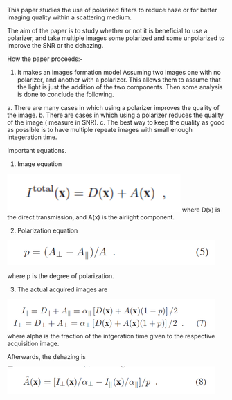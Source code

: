 
This paper studies the use of polarized filters to reduce haze or for better imaging quality within a scattering medium.

The aim of the paper is to study whether or not it is beneficial to use a polarizer, and take multiple images some polarized and some unpolarized to improve the SNR or the dehazing.

How the paper proceeds:-

1. It makes an images formation model Assuming two images one with no polarizer, and another with a polarizer. This allows them to assume that the light is just the addition of the two components. Then some analysis is done to conclude the following.

a. There are many cases in which using a polarizer improves the quality of the image.
b. There are cases in which using a polarizer reduces the quality of the image.( measure in SNR).
c. The best way to keep the quality as good as possible is to have multiple repeate images with small enough integeration time.

Important equations.

1. Image equation

<img src ="https://github.com/motazmuhammad/Papers_summary/blob/master/Polarization_Beneficial/pictures/Equation_1(Measured_image).png"  width ="400px">
where D(x) is the direct transmission, and A(x) is the airlight component.

2. Polarization equation

<img src ="https://github.com/motazmuhammad/Papers_summary/blob/master/Polarization_Beneficial/pictures/Equation_5.png" width ="480px">

where p is the degree of polarization.

3. The actual acquired images are

<img src ="https://github.com/motazmuhammad/Papers_summary/blob/master/Polarization_Beneficial/pictures/Equation_7.png" width ="480px">
where alpha is the fraction of the intgeration time given to the respective acquisition image.

Afterwards, the dehazing is


<img src ="https://github.com/motazmuhammad/Papers_summary/blob/master/Polarization_Beneficial/pictures/Equation8_Simple_Dehazing.png" width ="480px">

